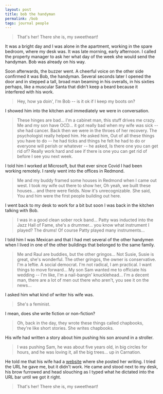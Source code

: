 ```yaml
---
layout: post
title: bob the handyman
permalink: /bob
tags: journal people
---
```


> That's her! There she is, my sweetheart!
<!--more-->

It was a bright day and I was alone in the apartment, working in the spare bedroom, where my desk was.
It was late morning, early afternoon.
I called the property manager to ask her what day of the week she would send the handyman.
Bob was already on his way.

Soon afterwards, the buzzer went.
A cheerful voice on the other side confirmed it was Bob, the handyman.
Several seconds later I opened the door and in stepped a tall, broad man beaming in his overalls, in his sixties perhaps, like a muscular Santa that didn't keep a beard because it interfered with his work.
> Hey, how ya doin', I'm Bob -- is it ok if I keep my boots on?

I showed him into the kitchen and immediately we were in conversation.
> These hinges are bad... I'm a cabinet man, this stuff drives me crazy.
> Me and my son have OCD... it got really bad when my wife was sick -- she had cancer.
> Back then we were in the throes of her recovery.
> The psychologist really helped him.
> He asked him, Out of all these things you have to do -- he had ticks and things he felt he had to do or everyone will perish or whatever -- he asked, Is there one you can get rid of?
> Really work hard and see if there is one you can get rid of before I see you next week.

I told him I worked at Microsoft, but that ever since Covid I had been working remotely.
I rarely went into the offices in Redmond.

> Me and my buddy framed some houses in Redmond when I came out west.
> I took my wife out there to show her, Oh yeah, we built these houses... and there were fields.
> Now it's unrecognizable.
> She said, You and him were the first people building out here.

I went back to my desk to work for a bit but soon I was back in the kitchen talking with Bob.
> I was in a good clean sober rock band...
> Patty was inducted into the Jazz Hall of Fame, she's a drummer... you know what instrument I played?
> The drums! Of course Patty played many instruments...

I told him I was Mexican and that I had met several of the other handymen when I lived in one of the other buildings that belonged to the same family.
> Me and Raul are buddies, but the other gringos...
> Not Susie, Susie is great, she's wonderful.
> The other gringos, the owner is conservative.
> I'm a leftie.
> A social democrat. I'm not radical, I am practical.
> I want things to move forward...
> My son Sam wanted me to officiate his wedding -- I'm like, I'm a nail-bangin' knucklehead...
> I'm a decent man, there are a lot of men out there who aren't, you see it on the news...

I asked him what kind of writer his wife was.
> She's a feminist.

I mean, does she write fiction or non-fiction?
> Oh, back in the day, they wrote these things called chapbooks, they're like short stories.
> She writes chapbooks.

His wife had written a story about him pushing his son around in a stroller.
> I was pushing Sam, he was about five years old, in big circles for hours, and he was loving it, all the big trees... up in Carnation.

He told me that his wife had a [website](https://anniegrosshans.website/) where she posted her writing.
I tried the URL he gave me, but it didn't work.
He came and stood next to my desk, his brow furrowed and head slouching as I typed what he dictated into the URL bar until we got it right.
> That's her! There she is, my sweetheart!
